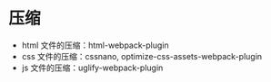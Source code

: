 # 压缩

-   html 文件的压缩：html-webpack-plugin
-   css 文件的压缩：cssnano, optimize-css-assets-webpack-plugin
-   js 文件的压缩：uglify-webpack-plugin
